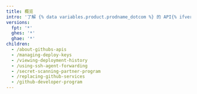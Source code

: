 ```yaml
---
title: 概览
intro: '了解 {% data variables.product.prodname_dotcom %} 的 API{% ifversion ghes or ghae %} 并保护您的部署。{% else %}、保护您的部署并加入 {% data variables.product.prodname_dotcom %} 开发者计划。{% endif %}'
versions:
  fpt: '*'
  ghes: '*'
  ghae: '*'
children:
  - /about-githubs-apis
  - /managing-deploy-keys
  - /viewing-deployment-history
  - /using-ssh-agent-forwarding
  - /secret-scanning-partner-program
  - /replacing-github-services
  - /github-developer-program
---
```


